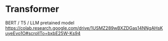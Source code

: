 # Transformer
BERT / T5 / LLM pretained model
https://colab.research.google.com/drive/1USMZ289wBXZDGas14NNgAHsKuyeEvo1O#scrollTo=bxbE25W-Ks94
